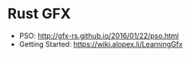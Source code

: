 # Rust GFX
- PSO: http://gfx-rs.github.io/2016/01/22/pso.html
- Getting Started: https://wiki.alopex.li/LearningGfx
